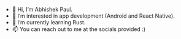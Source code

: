 - 👋 Hi, I’m Abhishek Paul.
- 👀 I’m interested in app development (Android and React Native).
- 🌱 I’m currently learning Rust.
- 📫 You can reach out to me at the socials provided :)

<!---
abhishekpaul11/abhishekpaul11 is a ✨ special ✨ repository because its `README.md` (this file) appears on your GitHub profile.
You can click the Preview link to take a look at your changes.
--->
